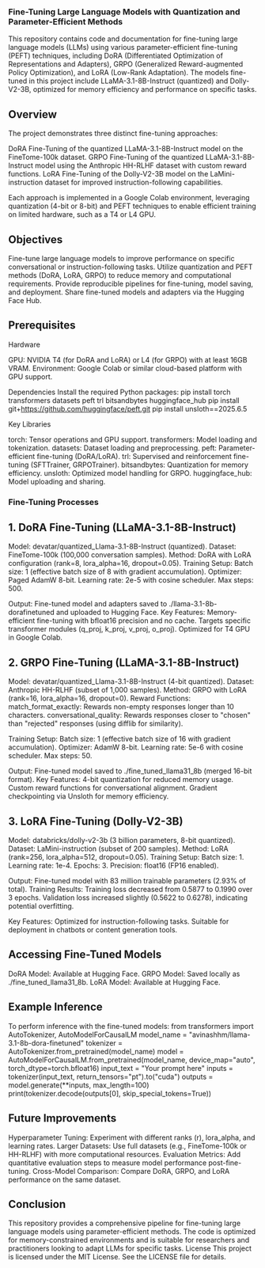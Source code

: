 ### Fine-Tuning Large Language Models with Quantization and Parameter-Efficient Methods
This repository contains code and documentation for fine-tuning large language models (LLMs) using various parameter-efficient fine-tuning (PEFT) techniques, including DoRA (Differentiated Optimization of Representations and Adapters), GRPO (Generalized Reward-augmented Policy Optimization), and LoRA (Low-Rank Adaptation). The models fine-tuned in this project include LLaMA-3.1-8B-Instruct (quantized) and Dolly-V2-3B, optimized for memory efficiency and performance on specific tasks.
## Overview
The project demonstrates three distinct fine-tuning approaches:

DoRA Fine-Tuning of the quantized LLaMA-3.1-8B-Instruct model on the FineTome-100k dataset.
GRPO Fine-Tuning of the quantized LLaMA-3.1-8B-Instruct model using the Anthropic HH-RLHF dataset with custom reward functions.
LoRA Fine-Tuning of the Dolly-V2-3B model on the LaMini-instruction dataset for improved instruction-following capabilities.

Each approach is implemented in a Google Colab environment, leveraging quantization (4-bit or 8-bit) and PEFT techniques to enable efficient training on limited hardware, such as a T4 or L4 GPU.
## Objectives

Fine-tune large language models to improve performance on specific conversational or instruction-following tasks.
Utilize quantization and PEFT methods (DoRA, LoRA, GRPO) to reduce memory and computational requirements.
Provide reproducible pipelines for fine-tuning, model saving, and deployment.
Share fine-tuned models and adapters via the Hugging Face Hub.

## Prerequisites
Hardware

GPU: NVIDIA T4 (for DoRA and LoRA) or L4 (for GRPO) with at least 16GB VRAM.
Environment: Google Colab or similar cloud-based platform with GPU support.

Dependencies
Install the required Python packages:
pip install torch transformers datasets peft trl bitsandbytes huggingface_hub
pip install git+https://github.com/huggingface/peft.git
pip install unsloth==2025.6.5

Key Libraries

torch: Tensor operations and GPU support.
transformers: Model loading and tokenization.
datasets: Dataset loading and preprocessing.
peft: Parameter-efficient fine-tuning (DoRA/LoRA).
trl: Supervised and reinforcement fine-tuning (SFTTrainer, GRPOTrainer).
bitsandbytes: Quantization for memory efficiency.
unsloth: Optimized model handling for GRPO.
huggingface_hub: Model uploading and sharing.

### Fine-Tuning Processes
## 1. DoRA Fine-Tuning (LLaMA-3.1-8B-Instruct)

Model: devatar/quantized_Llama-3.1-8B-Instruct (quantized).
Dataset: FineTome-100k (100,000 conversation samples).
Method: DoRA with LoRA configuration (rank=8, lora_alpha=16, dropout=0.05).
Training Setup:
Batch size: 1 (effective batch size of 8 with gradient accumulation).
Optimizer: Paged AdamW 8-bit.
Learning rate: 2e-5 with cosine scheduler.
Max steps: 500.


Output: Fine-tuned model and adapters saved to ./llama-3.1-8b-dorafinetuned and uploaded to Hugging Face.
Key Features:
Memory-efficient fine-tuning with bfloat16 precision and no cache.
Targets specific transformer modules (q_proj, k_proj, v_proj, o_proj).
Optimized for T4 GPU in Google Colab.



## 2. GRPO Fine-Tuning (LLaMA-3.1-8B-Instruct)

Model: devatar/quantized_Llama-3.1-8B-Instruct (4-bit quantized).
Dataset: Anthropic HH-RLHF (subset of 1,000 samples).
Method: GRPO with LoRA (rank=16, lora_alpha=16, dropout=0).
Reward Functions:
match_format_exactly: Rewards non-empty responses longer than 10 characters.
conversational_quality: Rewards responses closer to "chosen" than "rejected" responses (using difflib for similarity).


Training Setup:
Batch size: 1 (effective batch size of 16 with gradient accumulation).
Optimizer: AdamW 8-bit.
Learning rate: 5e-6 with cosine scheduler.
Max steps: 50.


Output: Fine-tuned model saved to ./fine_tuned_llama31_8b (merged 16-bit format).
Key Features:
4-bit quantization for reduced memory usage.
Custom reward functions for conversational alignment.
Gradient checkpointing via Unsloth for memory efficiency.



## 3. LoRA Fine-Tuning (Dolly-V2-3B)

Model: databricks/dolly-v2-3b (3 billion parameters, 8-bit quantized).
Dataset: LaMini-instruction (subset of 200 samples).
Method: LoRA (rank=256, lora_alpha=512, dropout=0.05).
Training Setup:
Batch size: 1.
Learning rate: 1e-4.
Epochs: 3.
Precision: float16 (FP16 enabled).


Output: Fine-tuned model with 83 million trainable parameters (2.93% of total).
Training Results:
Training loss decreased from 0.5877 to 0.1990 over 3 epochs.
Validation loss increased slightly (0.5622 to 0.6278), indicating potential overfitting.


Key Features:
Optimized for instruction-following tasks.
Suitable for deployment in chatbots or content generation tools.


## Accessing Fine-Tuned Models

DoRA Model: Available at Hugging Face.
GRPO Model: Saved locally as ./fine_tuned_llama31_8b.
LoRA Model: Available at Hugging Face.

## Example Inference
To perform inference with the fine-tuned models:
from transformers import AutoTokenizer, AutoModelForCausalLM
model_name = "avinashhm/llama-3.1-8b-dora-finetuned"
tokenizer = AutoTokenizer.from_pretrained(model_name)
model = AutoModelForCausalLM.from_pretrained(model_name, device_map="auto", torch_dtype=torch.bfloat16)
input_text = "Your prompt here"
inputs = tokenizer(input_text, return_tensors="pt").to("cuda")
outputs = model.generate(**inputs, max_length=100)
print(tokenizer.decode(outputs[0], skip_special_tokens=True))

## Future Improvements

Hyperparameter Tuning: Experiment with different ranks (r), lora_alpha, and learning rates.
Larger Datasets: Use full datasets (e.g., FineTome-100k or HH-RLHF) with more computational resources.
Evaluation Metrics: Add quantitative evaluation steps to measure model performance post-fine-tuning.
Cross-Model Comparison: Compare DoRA, GRPO, and LoRA performance on the same dataset.

## Conclusion
This repository provides a comprehensive pipeline for fine-tuning large language models using parameter-efficient methods. The code is optimized for memory-constrained environments and is suitable for researchers and practitioners looking to adapt LLMs for specific tasks.
License
This project is licensed under the MIT License. See the LICENSE file for details.
